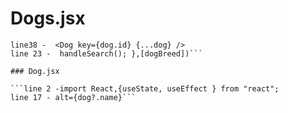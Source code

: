 # Dogs.jsx

```line 2 -import React, { useState, useEffect } from "react";                                                 line 6 -const [dogBreed, setDogBreed] = useState("");
line38 -  <Dog key={dog.id} {...dog} />
line 23 -  handleSearch(); },[dogBreed])```

### Dog.jsx

```line 2 -import React,{useState, useEffect } from "react";
line 17 - alt={dog?.name}```
